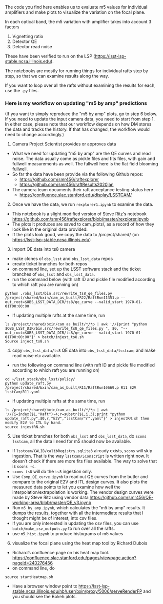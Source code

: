 The code you find here enables us to evaluate m5 values for individual amplifiers and make plots to visualize the variation on the focal plane.

In each optical band, the m5 variation with amplifier takes into account 3 factors
  1. Vignetting ratio
  2. Detector QE
  3. Detector read noise

These have been verified to run on the LSP (https://lsst-lsp-stable.ncsa.illinois.edu).

The notebooks are mostly for running things for individual rafts step by step, so that we can examine results along the way.

If you want to loop over all the rafts without examining the results for each, use the `.py` files.

### Here is my workflow on updating "m5 by amp" predictions

(If you want to simply reproduce the "m5 by amp" plots, go to step 6 below. If you need to update the input camera data, you need to start from step 1. In either case, please note that our workflow depends on how DM stores the data and tracks the history. If that has changed, the workflow would need to change accordingly.)

1. Camera Project Scientist provides or approves data 
  * What we need for updating "m5 by amp" are the QE curves and read noise. The data usually come as pickle files and fits files, with gain and fullwell measurements as well. The fullwell here is the flat field blooming fullwell.
  * So far the data have been provide via the following Github repos:
    - https://github.com/smr456/raftexplorer
    - https://github.com/smr456/raftResults2020jan
  * The camera team documents their raft acceptance testing status here
    - https://confluence.slac.stanford.edu/display/LSSTCAM/
2. Once we have the data, we run `rexplorer1.ipynb` to examine the data.
  * This notebook is a slight modified version of Steve Ritz's notebook https://github.com/smr456/raftexplorer/blob/master/rexplorer.ipynb
  * The plots it produces are saved to cam_plots/, as a record of how they look like in the original data provided.
  * If the plots look good, we copy the data to /project/shared/ (on https://lsst-lsp-stable.ncsa.illinois.edu)
3. import QE data into ts8 camera
  * make clones of `obs_lsst` and `obs_lsst_data` repos
  * create ticket branches for both repos
  * on command line, set up the LSST software stack and the ticket branches of `obs_lsst` and `obs_lsst_data`.
  * run the command below (with raft ID and pickle file modified according to which raft you are running on)
  ~~~~
  python ./obs_lsst/bin.src/rewrite_ts8_qe_files.py /project/shared/bxin/cam_as_built/R22/RaftRun11351.p --out_root=$OBS_LSST_DATA_DIR/ts8/qe_curve --valid_start 1970-01-01T00:00:00
  ~~~~
  * If updating multiple rafts at the same time, run
  ~~~~
  ls /project/shared/bxin/cam_as_built/*/*p | awk '//{print "python $OBS_LSST_DIR/bin.src/rewrite_ts8_qe_files.py ", $0, "--out_root=$OBS_LSST_DATA_DIR/ts8/qe_curve --valid_start 1970-01-01T00:00:00"}' > batch/injest_ts8.sh
  Source inject_ts8.sh
  ~~~~
4. copy `obs_lsst_data/ts8` QE data into `obs_lsst_data/lsstcam`, and make read noise etc available.
  * run the following on command line (with raft ID and pickle file modified according to which raft you are running on)
  ~~~~
  cd ~/lsst_stack/obs_lsst/policy/
  python update_raft.py /project/shared/bxin/cam_as_built/R11/RaftRun10669.p R11 E2V lsstCam/R11.yaml
  ~~~~
  * If updating multiple rafts at the same time, run
  ~~~~
  ls /project/shared/bxin/cam_as_built/*/*p | awk '//{i=index($1,"Raft")-4;r=substr($1,i,3);print "python update_raft.py",$0,r,"E2V","lsstCam/"r".yaml”}’ > injestRN.sh then modify E2V to ITL by hand.
  source injestRN.sh
  ~~~~
5. Use ticket branches for both `obs_lsst` and `obs_lsst_data`, do `scons lsstcam`, all the data I need for m5 should now be available.
  * If `lsstcam/CALIB/calibRegistry.sqlite3` already exists, `scons` will skip ingestion. That is the way `lsstcam/SConscript` is written right now. It doesn’t check if there are more fits files available. The way to solve that is `scons -c`.
  * `scons ts8` will do the `ts8` ingestion only.
  * Use `Comp_QE_curve.ipynb` to read out QE curves from the butler and compare to the original E2V and ITL design curves. It also plots the measured data points to let you examine how well the interpolation/extrapolation is working. The vendor design curves were made by Steve Ritz using vendor data https://github.com/smr456/QE-working-area/blob/master/QE_v3.ipynb
  * Run `m5_by_amp.ipynb`, which calculates the "m5 by amp" results. It dumps the results, together with all the intermediate results that I thought might be of interest, into csv files.
  * If you are only interested in updating the csv files, you can use `batch/make_csv_outputs.py` to run over all the rafts.
  * use `m5_hist.ipynb` to produce histograms of m5 values

6. visualize the focal plane using the heat map tool by Richard Dubois
  * Richard’s confluence page on his heat map tool. https://confluence.slac.stanford.edu/pages/viewpage.action?pageId=240276456
  * on command line, do
  ~~~~
  source startHeatmap.sh
  ~~~~
  * Have a browser window point to https://lsst-lsp-stable.ncsa.illinois.edu/nb/user/bxin/proxy/5006/serveRenderFP and you should see the Bokeh plots.
